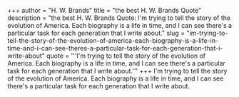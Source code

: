 +++
author = "H. W. Brands"
title = "the best H. W. Brands Quote"
description = "the best H. W. Brands Quote: I'm trying to tell the story of the evolution of America. Each biography is a life in time, and I can see there's a particular task for each generation that I write about."
slug = "im-trying-to-tell-the-story-of-the-evolution-of-america-each-biography-is-a-life-in-time-and-i-can-see-theres-a-particular-task-for-each-generation-that-i-write-about"
quote = '''I'm trying to tell the story of the evolution of America. Each biography is a life in time, and I can see there's a particular task for each generation that I write about.'''
+++
I'm trying to tell the story of the evolution of America. Each biography is a life in time, and I can see there's a particular task for each generation that I write about.
